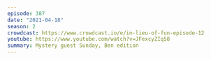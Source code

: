 ```yaml
---
episode: 387
date: "2021-04-18"
season: 2
crowdcast: https://www.crowdcast.io/e/in-lieu-of-fun-episode-12
youtube: https://www.youtube.com/watch?v=JFexcyZIq58
summary: Mystery guest Sunday, Ben edition
---
```


